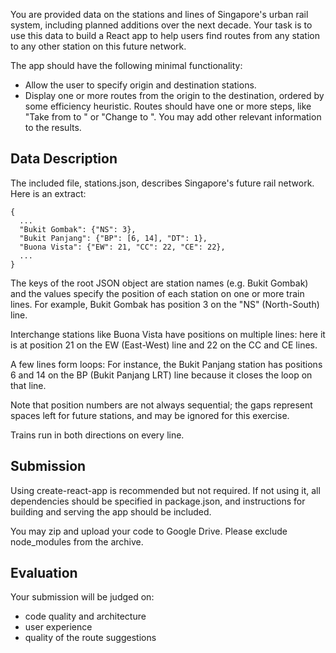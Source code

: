 You are provided data on the stations and lines of Singapore's urban rail system, including planned additions over the next decade. Your task is to use this data to build a React app to help users find routes from any station to any other station on this future network.

The app should have the following minimal functionality:
- Allow the user to specify origin and destination stations.
- Display one or more routes from the origin to the destination, ordered by some efficiency heuristic. Routes should have one or more steps, like "Take <line> from <station> to <station>" or "Change to <line>". You may add other relevant information to the results.

## Data Description

The included file, stations.json, describes Singapore's future rail network. Here is an extract:

```
{
  ...
  "Bukit Gombak": {"NS": 3},
  "Bukit Panjang": {"BP": [6, 14], "DT": 1},
  "Buona Vista": {"EW": 21, "CC": 22, "CE": 22},
  ...
}
```

The keys of the root JSON object are station names (e.g. Bukit Gombak) and the values specify the position of each station on one or more train lines. For example, Bukit Gombak has position 3 on the "NS" (North-South) line.

Interchange stations like Buona Vista have positions on multiple lines: here it is at position 21 on the EW (East-West) line and 22 on the CC and CE lines.

A few lines form loops: For instance, the Bukit Panjang station has positions 6 and 14 on the BP (Bukit Panjang LRT) line because it closes the loop on that line.

Note that position numbers are not always sequential; the gaps represent spaces left for future stations, and may be ignored for this exercise.

Trains run in both directions on every line.

## Submission

Using create-react-app is recommended but not required. If not using it, all dependencies should be specified in package.json, and instructions for building and serving the app should be included.

You may zip and upload your code to Google Drive. Please exclude node_modules from the archive.

## Evaluation

Your submission will be judged on:
- code quality and architecture
- user experience
- quality of the route suggestions
